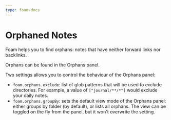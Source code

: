 ```yaml
---
type: foam-docs
---
```

# Orphaned Notes

Foam helps you to find orphans: notes that have neither forward links nor backlinks.

Orphans can be found in the Orphans panel.

Two settings allows you to control the behaviour of the Orphans panel:

- `foam.orphans.exclude`: list of glob patterns that will be used to exclude directories. For example, a value of `["journal/**/*"]` would exclude your daily notes.
- `foam.orphans.groupBy`: sets the default view mode of the Orphans panel: either groups by folder (by default), or lists all orphans. The view can be toggled on the fly from the panel, but it won't overwrite the setting.
